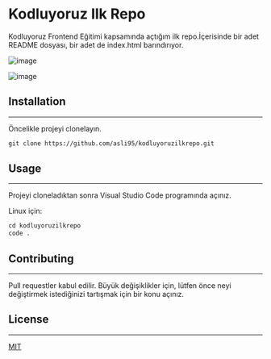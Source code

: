 # Kodluyoruz Ilk Repo
Kodluyoruz Frontend Eğitimi kapsamında açtığım ilk repo.İçerisinde bir adet README dosyası, bir adet de index.html barındırıyor.

![image](https://r.resimlink.com/8EsbDO4gRvNI.png)

![image]()


## Installation
---
Öncelikle projeyi clonelayın. 
```html 
git clone https://github.com/asli95/kodluyoruzilkrepo.git
```
## Usage
---
Projeyi cloneladıktan sonra Visual Studio Code programında açınız.

Linux için:
```html
cd kodluyoruzilkrepo
code .
```
## Contributing
---

Pull requestler kabul edilir. Büyük değişiklikler için, lütfen önce neyi değiştirmek istediğinizi tartışmak için bir konu açınız.

## License
---
[MIT](https://choosealicense.com/licenses/mit/)



